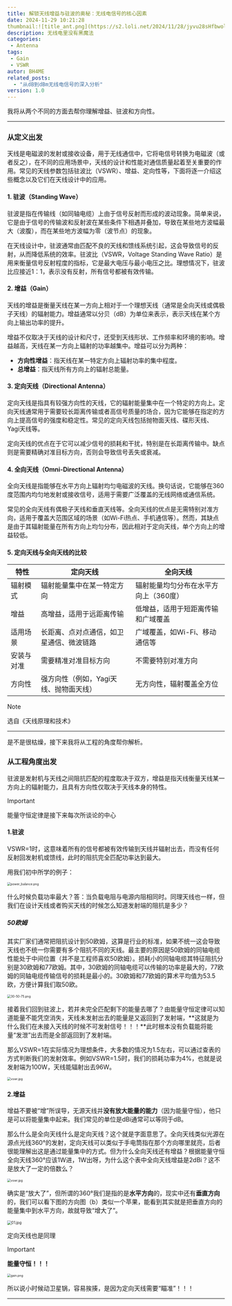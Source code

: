 ```yaml
---
title: 解锁天线增益与驻波的奥秘：无线电信号的核心因素
date: 2024-11-29 10:21:28
thumbnail:![title_ant.png](https://s2.loli.net/2024/11/28/jyvu28sHfbwolMO.jpg)
description: 无线电里没有黑魔法
categories:
 - Antenna
tags:
 - Gain
 - VSWR
autor: BH4ME
related_posts:
  - "从dB到dBm无线电信号的深入分析"
version: 1.0
---
```


我将从两个不同的方面去帮你理解增益、驻波和方向性。

------

### 从定义出发

天线是电磁波的发射或接收设备，用于无线通信中，它将电信号转换为电磁波（或者反之），在不同的应用场景中，天线的设计和性能对通信质量起着至关重要的作用。常见的天线参数包括驻波比（VSWR）、增益、定向性等，下面将逐一介绍这些概念以及它们在天线设计中的应用。

#### 1. 驻波（Standing Wave）

驻波是指在传输线（如同轴电缆）上由于信号反射而形成的波动现象。简单来说，它是由于信号的传输波和反射波在某些条件下相遇并叠加，导致在某些地方波幅最大（波腹），而在某些地方波幅为零（波节点）的现象。

在天线设计中，驻波通常由匹配不良的天线和馈线系统引起，这会导致信号的反射，从而降低系统的效率。驻波比（VSWR，Voltage Standing Wave  Ratio）是用来衡量信号反射程度的指标，它是最大电压与最小电压之比。理想情况下，驻波比应接近1：1，表示没有反射，所有信号都被有效传输。

#### 2. 增益（Gain）

天线的增益是衡量天线在某一方向上相对于一个理想天线（通常是全向天线或偶极子天线）的辐射能力。增益通常以分贝（dB）为单位来表示，表示天线在某个方向上输出功率的提升。

增益不仅取决于天线的设计和尺寸，还受到天线形状、工作频率和环境的影响。增益越高，天线在某一方向上辐射的功率越集中。增益可以分为两种：

- **方向性增益**：指天线在某一特定方向上辐射功率的集中程度。
- **总增益**：指天线所有方向上的辐射总能量。

#### 3. 定向天线（Directional Antenna）

定向天线是指具有较强方向性的天线，它的辐射能量集中在一个特定的方向上。定向天线通常用于需要较长距离传输或者高信号质量的场合，因为它能够在指定的方向上提高信号的强度和稳定性。常见的定向天线包括抛物面天线、碟形天线、Yagi天线等。

定向天线的优点在于它可以减少信号的损耗和干扰，特别是在长距离传输中。缺点则是需要精确对准目标方向，否则会导致信号丢失或衰减。

#### 4. 全向天线（Omni-Directional Antenna）

全向天线是指能够在水平方向上辐射均匀电磁波的天线。换句话说，它能够在360度范围内均匀地发射或接收信号，适用于需要广泛覆盖的无线网络或通信系统。

常见的全向天线有偶极子天线和垂直天线等。全向天线的优点是无需特别对准方向，适用于覆盖大范围区域的场景（如Wi-Fi热点、手机通信等）。然而，其缺点是由于其辐射能量在所有方向上均匀分布，因此相对于定向天线，单个方向上的增益较低。

#### 5. 定向天线与全向天线的比较

| 特性       | 定向天线                                 | 全向天线                              |
| ---------- | ---------------------------------------- | ------------------------------------- |
| 辐射模式   | 辐射能量集中在某一特定方向               | 辐射能量均匀分布在水平方向上（360度） |
| 增益       | 高增益，适用于远距离传输                 | 低增益，适用于短距离传输和广域覆盖    |
| 适用场景   | 长距离、点对点通信，如卫星通信、微波链路 | 广域覆盖，如Wi-Fi、移动通信等         |
| 安装与对准 | 需要精准对准目标方向                     | 不需要特别对准方向                    |
| 方向性     | 强方向性（例如，Yagi天线、抛物面天线）   | 无方向性，辐射覆盖全方位              |

> [!NOTE]
>
> 选自《天线原理和技术》

------

是不是很枯燥，接下来我将从工程的角度帮你解析。

### 从工程角度出发

驻波是发射机与天线之间阻抗匹配的程度取决于双方，增益是指天线衡量天线某一方向上的辐射能力，且具有方向性仅取决于天线本身的特性。

> [!IMPORTANT]
>
> 能量守恒定律是接下来每次所谈论的中心

#### 1.驻波

VSWR=1时，这意味着所有的信号都被有效传输到天线并辐射出去，而没有任何反射回发射机或馈线，此时的阻抗完全匹配功率达到最大。

用我们初中所学的例子：

<img src="https://s2.loli.net/2024/11/28/lj9QIH2mJObdVGn.jpg" alt="power_balance.png" style="zoom:50%;" />

什么时候负载功率最大？答：当负载电阻与电源内阻相同时。同理天线也一样，但我们在设计天线或者购买天线的时候怎么知道发射端的阻抗是多少？

##### 50欧姆

其实厂家们通常把阻抗设计到50欧姆，这算是行业的标准，如果不统一这会导致天线也不统一你需要有多个阻抗不同的天线。最主要的原因是50欧姆的同轴电缆性能处于中间位置（并不是工程师喜欢50欧姆）。损耗小的同轴电缆其特征阻抗分别是30欧姆和77欧姆。其中，30欧姆的同轴电缆可以传输的功率是最大的，77欧姆的同轴电缆传输信号的损耗是最小的。30欧姆和77欧姆的算术平均值为53.5欧，方便计算我们取50欧。

<img src="https://s2.loli.net/2024/11/28/9sRIHuvb2oJQScq.jpg" alt="30-50-75.png" style="zoom:50%;" />

接着我们回到驻波上，若并未完全匹配剩下的能量去哪了？由能量守恒定律可以知道能量不能凭空消失，天线未发射出去的能量是又返回到了发射端，**这就是为什么我们在未接入天线的时候不可发射信号！！！**此时根本没有负载能将能量“发泄”出去而是全部返回到了发射端。

那么VSWR=1在实际情况为理想条件，大多数的情况为1.5左右，可以通过查表的方式判断我们的发射效率。例如VSWR=1.5时，我们的损耗功率为4%，也就是说发射端为100W，天线能辐射出去96W。

<img src="https://s2.loli.net/2024/11/28/cbApXGZFdOPizQ4.jpg" alt="vswr.jpg" style="zoom:50%;" />

#### 2.增益

增益不要被“增”所误导，无源天线并**没有放大能量的能力**（因为能量守恒），他只是可以将能量集中起来。我们常见的单位是dBi通常可以等同于dB。

那么什么是全向天线什么是定向天线？这个就是字面意思了。全向天线类似光源在源点光线360°的发射，定向天线可以类似于手电筒指在那个方向哪里就亮，后者很能理解出这是通过能量集中的方式。但为什么全向天线还有增益？根据能量守恒全向天线360°应该1W进，1W出呀，为什么这个表中全向天线增益是2dBi？这不是放大了一定的倍数么？

<img src="https://s2.loli.net/2024/11/28/cbApXGZFdOPizQ4.jpg" alt="vswr.jpg" style="zoom:50%;" />

确实是“放大了”，但所谓的360°我们是指的是**水平方向**的，现实中还有**垂直方向**的，我们可以看下图的方向图（b）类似一个苹果，能看到其实就是把垂直方向的能量集中到水平方向，故就导致“增大了”。

<img src="https://s2.loli.net/2024/11/28/LlzNMGmvPEeOjJC.jpg" alt="01.jpg" style="zoom:60%;" />

定向天线也是同理

> [!IMPORTANT]
>
> **能量守恒！！！**

<img src="https://s2.loli.net/2024/11/28/Szt4udDURlxinCh.jpg" alt="gain.png" style="zoom:50%;" />

所以说小时候动卫星锅，容易挨揍，是因为定向天线需要“瞄准”！！！

------

